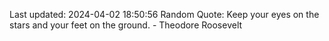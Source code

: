 Last updated: 2024-04-02 18:50:56
Random Quote: Keep your eyes on the stars and your feet on the ground. - Theodore Roosevelt